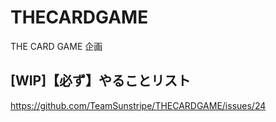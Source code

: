 # THECARDGAME
THE CARD GAME 企画

## [WIP]【必ず】やることリスト
https://github.com/TeamSunstripe/THECARDGAME/issues/24

